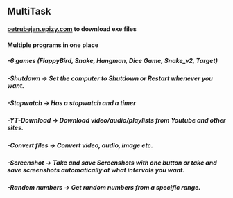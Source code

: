 ## MultiTask
#### [petrubejan.epizy.com](petrubejan.epizy.com) to download exe files
#### Multiple programs in one place
##### -6 games (FlappyBird, Snake, Hangman, Dice Game, Snake_v2, Target)
##### -Shutdown -> Set the computer to Shutdown or Restart whenever you want.
##### -Stopwatch -> Has a stopwatch and a timer
##### -YT-Download -> Download video/audio/playlists from Youtube and other sites.
##### -Convert files -> Convert video, audio, image etc.
##### -Screenshot -> Take and save Screenshots with one button or take and save screenshots automatically at what intervals you want.
##### -Random numbers -> Get random numbers from a specific range.

